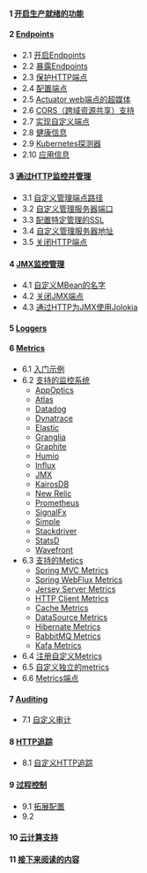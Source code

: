 #### 1 [开启生产就绪的功能](https://docs.spring.io/spring-boot/docs/current/reference/html/production-ready-features.html#production-ready-enabling)
#### 2 [Endpoints](https://docs.spring.io/spring-boot/docs/current/reference/html/production-ready-features.html#production-ready-endpoints)
- 2.1 [开启Endpoints](https://docs.spring.io/spring-boot/docs/current/reference/html/production-ready-features.html#production-ready-endpoints-enabling-endpoints)
- 2.2 [暴露Endpoints](https://docs.spring.io/spring-boot/docs/current/reference/html/production-ready-features.html#production-ready-endpoints-exposing-endpoints)
- 2.3 [保护HTTP端点](https://docs.spring.io/spring-boot/docs/current/reference/html/production-ready-features.html#production-ready-endpoints-security)
- 2.4 [配置端点](https://docs.spring.io/spring-boot/docs/current/reference/html/production-ready-features.html#production-ready-endpoints-caching)
- 2.5 [Actuator web端点的超媒体](https://docs.spring.io/spring-boot/docs/current/reference/html/production-ready-features.html#production-ready-endpoints-hypermedia)
- 2.6 [CORS（跨域资源共享）支持](https://docs.spring.io/spring-boot/docs/current/reference/html/production-ready-features.html#production-ready-endpoints-cors)
- 2.7 [实现自定义端点](https://docs.spring.io/spring-boot/docs/current/reference/html/production-ready-features.html#production-ready-endpoints-custom)
- 2.8 [健康信息](https://docs.spring.io/spring-boot/docs/current/reference/html/production-ready-features.html#production-ready-health)
- 2.9 [Kubernetes探测器](https://docs.spring.io/spring-boot/docs/current/reference/html/production-ready-features.html#production-ready-kubernetes-probes)
- 2.10 [应用信息](https://docs.spring.io/spring-boot/docs/current/reference/html/production-ready-features.html#production-ready-application-info)

#### 3 [通过HTTP监控并管理](https://docs.spring.io/spring-boot/docs/current/reference/html/production-ready-features.html#production-ready-monitoring)
- 3.1 [自定义管理端点路径](https://docs.spring.io/spring-boot/docs/current/reference/html/production-ready-features.html#production-ready-customizing-management-server-context-path)
- 3.2 [自定义管理服务器端口](https://docs.spring.io/spring-boot/docs/current/reference/html/production-ready-features.html#production-ready-customizing-management-server-port)
- 3.3 [配置特定管理的SSL](https://docs.spring.io/spring-boot/docs/current/reference/html/production-ready-features.html#production-ready-management-specific-ssl)
- 3.4 [自定义管理服务器地址](https://docs.spring.io/spring-boot/docs/current/reference/html/production-ready-features.html#production-ready-customizing-management-server-address)
- 3.5 [关闭HTTP端点](https://docs.spring.io/spring-boot/docs/current/reference/html/production-ready-features.html#production-ready-disabling-http-endpoints)

#### 4 [JMX监控管理](https://docs.spring.io/spring-boot/docs/current/reference/html/production-ready-features.html#production-ready-jmx)
- 4.1 [自定义MBean的名字](https://docs.spring.io/spring-boot/docs/current/reference/html/production-ready-features.html#production-ready-custom-mbean-names)
- 4.2 [关闭JMX端点](https://docs.spring.io/spring-boot/docs/current/reference/html/production-ready-features.html#production-ready-disable-jmx-endpoints)
- 4.3 [通过HTTP为JMX使用Jolokia](https://docs.spring.io/spring-boot/docs/current/reference/html/production-ready-features.html#production-ready-jolokia)
#### 5 [Loggers](https://docs.spring.io/spring-boot/docs/current/reference/html/production-ready-features.html#production-ready-loggers)
#### 6 [Metrics](https://docs.spring.io/spring-boot/docs/current/reference/html/production-ready-features.html#production-ready-metrics)
- 6.1 [入门示例](https://docs.spring.io/spring-boot/docs/current/reference/html/production-ready-features.html#production-ready-metrics-getting-started)
- 6.2 [支持的监控系统](https://docs.spring.io/spring-boot/docs/current/reference/html/production-ready-features.html#production-ready-metrics-export)
    + [AppOptics](https://docs.spring.io/spring-boot/docs/current/reference/html/production-ready-features.html#production-ready-metrics-export-appoptics)
    + [Atlas](https://docs.spring.io/spring-boot/docs/current/reference/html/production-ready-features.html#production-ready-metrics-export-atlas)
    + [Datadog](https://docs.spring.io/spring-boot/docs/current/reference/html/production-ready-features.html#production-ready-metrics-export-datadog)
    + [Dynatrace](https://docs.spring.io/spring-boot/docs/current/reference/html/production-ready-features.html#production-ready-metrics-export-dynatrace)
    + [Elastic](https://docs.spring.io/spring-boot/docs/current/reference/html/production-ready-features.html#production-ready-metrics-export-elastic)
    + [Granglia](https://docs.spring.io/spring-boot/docs/current/reference/html/production-ready-features.html#production-ready-metrics-export-ganglia)
    + [Graphite](https://docs.spring.io/spring-boot/docs/current/reference/html/production-ready-features.html#production-ready-metrics-export-graphite)
    + [Humio](https://docs.spring.io/spring-boot/docs/current/reference/html/production-ready-features.html#production-ready-metrics-export-humio)
    + [Influx](https://docs.spring.io/spring-boot/docs/current/reference/html/production-ready-features.html#production-ready-metrics-export-influx)
    + [JMX](https://docs.spring.io/spring-boot/docs/current/reference/html/production-ready-features.html#production-ready-metrics-export-jmx)
    + [KairosDB](https://docs.spring.io/spring-boot/docs/current/reference/html/production-ready-features.html#production-ready-metrics-export-kairos)
    + [New Relic](https://docs.spring.io/spring-boot/docs/current/reference/html/production-ready-features.html#production-ready-metrics-export-newrelic)
    + [Prometheus](https://docs.spring.io/spring-boot/docs/current/reference/html/production-ready-features.html#production-ready-metrics-export-prometheus)
    + [SignalFx](https://docs.spring.io/spring-boot/docs/current/reference/html/production-ready-features.html#production-ready-metrics-export-signalfx)
    + [Simple](https://docs.spring.io/spring-boot/docs/current/reference/html/production-ready-features.html#production-ready-metrics-export-simple)
    + [Stackdriver](https://docs.spring.io/spring-boot/docs/current/reference/html/production-ready-features.html#production-ready-metrics-export-stackdriver)
    + [StatsD](https://docs.spring.io/spring-boot/docs/current/reference/html/production-ready-features.html#production-ready-metrics-export-statsd)
    + [Wavefront](https://docs.spring.io/spring-boot/docs/current/reference/html/production-ready-features.html#production-ready-metrics-export-wavefront)
- 6.3 [支持的Metics](https://docs.spring.io/spring-boot/docs/current/reference/html/production-ready-features.html#production-ready-metrics-meter)
    + [Spring MVC Metrics](https://docs.spring.io/spring-boot/docs/current/reference/html/production-ready-features.html#production-ready-metrics-spring-mvc)
    + [Spring WebFlux Metrics](https://docs.spring.io/spring-boot/docs/current/reference/html/production-ready-features.html#production-ready-metrics-web-flux)
    + [Jersey Server Metrics](https://docs.spring.io/spring-boot/docs/current/reference/html/production-ready-features.html#production-ready-metrics-jersey-server)
    + [HTTP Client Metrics](https://docs.spring.io/spring-boot/docs/current/reference/html/production-ready-features.html#production-ready-metrics-http-clients)
    + [Cache Metrics](https://docs.spring.io/spring-boot/docs/current/reference/html/production-ready-features.html#production-ready-metrics-cache)
    + [DataSource Metrics](https://docs.spring.io/spring-boot/docs/current/reference/html/production-ready-features.html#production-ready-metrics-jdbc)
    + [Hibernate Metrics](https://docs.spring.io/spring-boot/docs/current/reference/html/production-ready-features.html#production-ready-metrics-hibernate)
    + [RabbitMQ Metrics](https://docs.spring.io/spring-boot/docs/current/reference/html/production-ready-features.html#production-ready-metrics-rabbitmq)
    + [Kafa Metrics](https://docs.spring.io/spring-boot/docs/current/reference/html/production-ready-features.html#production-ready-metrics-kafka)
- 6.4 [注册自定义Metrics](https://docs.spring.io/spring-boot/docs/current/reference/html/production-ready-features.html#production-ready-metrics-custom)
- 6.5 [自定义独立的metrics](https://docs.spring.io/spring-boot/docs/current/reference/html/production-ready-features.html#production-ready-metrics-per-meter-properties)
- 6.6 [Metrics端点](https://docs.spring.io/spring-boot/docs/current/reference/html/production-ready-features.html#production-ready-metrics-endpoint)
#### 7 [Auditing](https://docs.spring.io/spring-boot/docs/current/reference/html/production-ready-features.html#production-ready-auditing)
- 7.1 [自定义审计](https://docs.spring.io/spring-boot/docs/current/reference/html/production-ready-features.html#production-ready-auditing-custom)
#### 8 [HTTP追踪](https://docs.spring.io/spring-boot/docs/current/reference/html/production-ready-features.html#production-ready-http-tracing)
- 8.1 [自定义HTTP追踪](https://docs.spring.io/spring-boot/docs/current/reference/html/production-ready-features.html#production-ready-http-tracing-custom)
#### 9 [过程控制](https://docs.spring.io/spring-boot/docs/current/reference/html/production-ready-features.html#production-ready-process-monitoring)
- 9.1 [拓展配置](https://docs.spring.io/spring-boot/docs/current/reference/html/production-ready-features.html#production-ready-process-monitoring-configuration)
- 9.2 [](https://docs.spring.io/spring-boot/docs/current/reference/html/production-ready-features.html#production-ready-process-monitoring-programmatically)
#### 10 [云计算支持](https://docs.spring.io/spring-boot/docs/current/reference/html/production-ready-features.html#production-ready-cloudfoundry)
#### 11 [接下来阅读的内容](https://docs.spring.io/spring-boot/docs/current/reference/html/production-ready-features.html#production-ready-whats-next)

